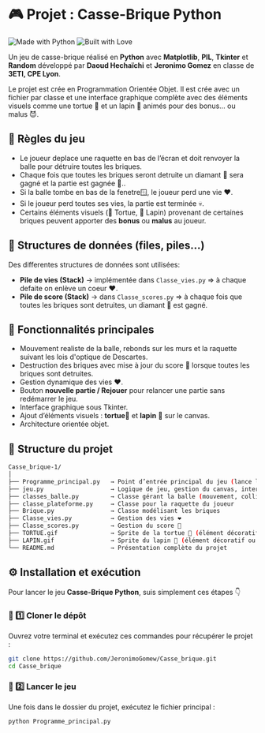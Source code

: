 # 🎮 Projet : Casse-Brique Python  

![Made with Python](https://forthebadge.com/images/badges/made-with-python.svg)
![Built with Love](https://forthebadge.com/images/badges/built-with-love.svg)

Un jeu de casse-brique réalisé en **Python** avec **Matplotlib**, **PIL**, **Tkinter** et **Random** développé par **Daoud Hechaïchi** et **Jeronimo Gomez** en classe de  **3ETI, CPE Lyon**.  

Le projet est crée en Programmation Orientée Objet. Il est crée avec un fichier par classe et une interface graphique complète avec des éléments visuels comme une tortue 🐢 et un lapin 🐇 animés pour des bonus... ou malus 😈.

## 🎯 Règles du jeu

- Le joueur deplace une raquette en bas de l’écran et doit renvoyer la balle pour détruire toutes les briques.  
- Chaque fois que toutes les briques seront detruite un diamant 💎 sera gagné et la partie est gagnée 🎉..  
- Si la balle tombe en bas de la fenetre🪟, le joueur perd une vie ❤️.  
- Si le joueur perd toutes ses vies, la partie est terminée 💀.  
- Certains éléments visuels (🐢 Tortue, 🐇 Lapin) provenant de certaines briques peuvent apporter des **bonus** ou **malus** au joueur.  






## 🧮 Structures de données (files, piles...)

Des differentes structures de données sont utilisées:

- **Pile de vies (Stack)** → implémentée dans `Classe_vies.py` => à chaque defaite on enlève un coeur ❤️. 
- **Pile de score (Stack)** → dans `Classe_scores.py` => à chaque fois que toutes les briques sont detruites, un diamant 💎 est gagné. 
  





## 🚀 Fonctionnalités principales

- Mouvement realiste de la balle, rebonds sur les murs et la raquette suivant les lois d'optique de Descartes.  
- Destruction des briques avec mise à jour du score 💎 lorsque toutes les briques sont detruites.     
- Gestion dynamique des vies ❤️.     
- Bouton **nouvelle partie / Rejouer** pour relancer une partie sans redémarrer le jeu.  
- Interface graphique sous Tkinter.   
- Ajout d’éléments visuels : **tortue**🐢 et **lapin** 🐇 sur le canvas.   
- Architecture orientée objet.  



## 🧠 Structure du projet
```bash
Casse_brique-1/
│
├── Programme_principal.py   → Point d’entrée principal du jeu (lance l’interface)
├── jeu.py                   → Logique de jeu, gestion du canvas, interactions, initialisation des variables (balle, raquette...)
├── classes_balle.py         → Classe gérant la balle (mouvement, collisions, rebonds)
├── classe_plateforme.py     → Classe pour la raquette du joueur
├── Brique.py                → Classe modélisant les briques
├── Classe_vies.py           → Gestion des vies ❤️
├── Classe_scores.py         → Gestion du score 💎
├── TORTUE.gif               → Sprite de la tortue 🐢 (élément décoratif ou animation)
├── LAPIN.gif                → Sprite du lapin 🐇 (élément décoratif ou animation)
└── README.md                → Présentation complète du projet

```

## ⚙️ Installation et exécution

Pour lancer le jeu **Casse-Brique Python**, suis simplement ces étapes 👇



### 🧩 1️⃣ Cloner le dépôt

Ouvrez votre terminal et exécutez ces commandes pour récupérer le projet :

```bash
git clone https://github.com/JeronimoGomew/Casse_brique.git
cd Casse_brique
```

### 🚀 2️⃣ Lancer le jeu

Une fois dans le dossier du projet, exécutez le fichier principal :

```bash
python Programme_principal.py